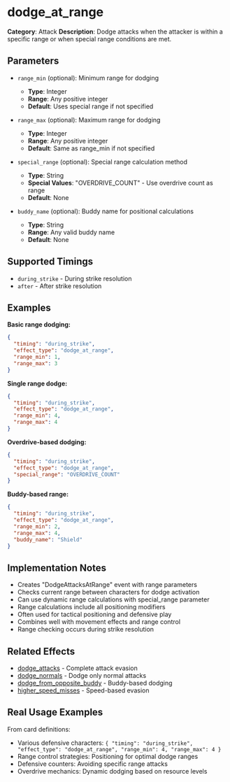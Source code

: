 # dodge_at_range

**Category**: Attack
**Description**: Dodge attacks when the attacker is within a specific range or when special range conditions are met.

## Parameters

- `range_min` (optional): Minimum range for dodging
  - **Type**: Integer
  - **Range**: Any positive integer
  - **Default**: Uses special range if not specified

- `range_max` (optional): Maximum range for dodging
  - **Type**: Integer
  - **Range**: Any positive integer
  - **Default**: Same as range_min if not specified

- `special_range` (optional): Special range calculation method
  - **Type**: String
  - **Special Values**: "OVERDRIVE_COUNT" - Use overdrive count as range
  - **Default**: None

- `buddy_name` (optional): Buddy name for positional calculations
  - **Type**: String
  - **Range**: Any valid buddy name
  - **Default**: None

## Supported Timings

- `during_strike` - During strike resolution
- `after` - After strike resolution

## Examples

**Basic range dodging:**
```json
{
  "timing": "during_strike",
  "effect_type": "dodge_at_range",
  "range_min": 1,
  "range_max": 3
}
```

**Single range dodge:**
```json
{
  "timing": "during_strike",
  "effect_type": "dodge_at_range",
  "range_min": 4,
  "range_max": 4
}
```

**Overdrive-based dodging:**
```json
{
  "timing": "during_strike",
  "effect_type": "dodge_at_range",
  "special_range": "OVERDRIVE_COUNT"
}
```

**Buddy-based range:**
```json
{
  "timing": "during_strike",
  "effect_type": "dodge_at_range",
  "range_min": 2,
  "range_max": 4,
  "buddy_name": "Shield"
}
```

## Implementation Notes

- Creates "DodgeAttacksAtRange" event with range parameters
- Checks current range between characters for dodge activation
- Can use dynamic range calculations with special_range parameter
- Range calculations include all positioning modifiers
- Often used for tactical positioning and defensive play
- Combines well with movement effects and range control
- Range checking occurs during strike resolution

## Related Effects

- [dodge_attacks](dodge_attacks.md) - Complete attack evasion
- [dodge_normals](dodge_normals.md) - Dodge only normal attacks
- [dodge_from_opposite_buddy](dodge_from_opposite_buddy.md) - Buddy-based dodging
- [higher_speed_misses](higher_speed_misses.md) - Speed-based evasion

## Real Usage Examples

From card definitions:
- Various defensive characters: `{ "timing": "during_strike", "effect_type": "dodge_at_range", "range_min": 4, "range_max": 4 }`
- Range control strategies: Positioning for optimal dodge ranges
- Defensive counters: Avoiding specific range attacks
- Overdrive mechanics: Dynamic dodging based on resource levels